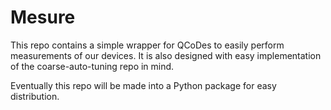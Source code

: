 # Mesure

This repo contains a simple wrapper for QCoDes to easily perform measurements of our devices.
It is also designed with easy implementation of the coarse-auto-tuning repo in mind.

Eventually this repo will be made into a Python package for easy distribution. 
